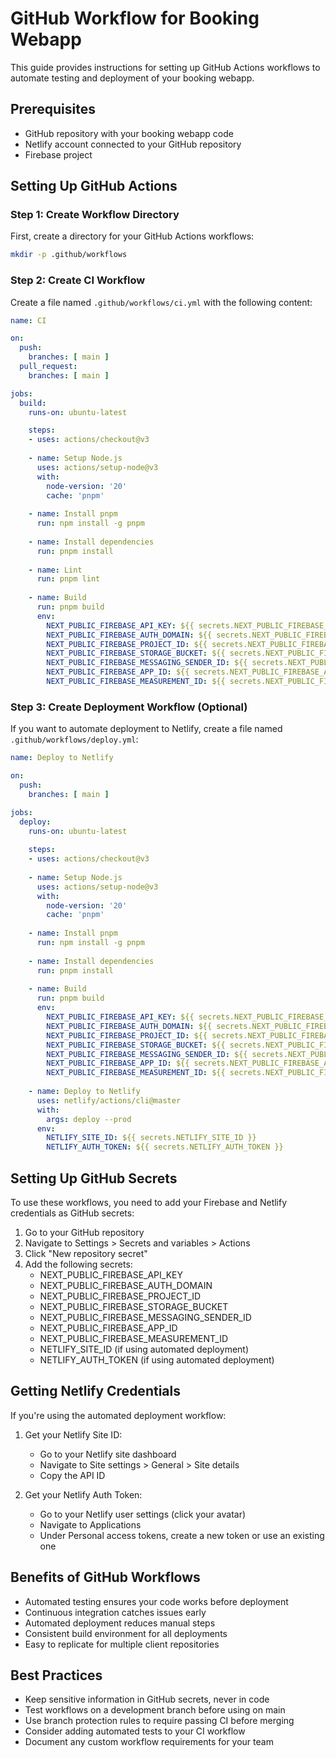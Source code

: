 # GitHub Workflow for Booking Webapp

This guide provides instructions for setting up GitHub Actions workflows to automate testing and deployment of your booking webapp.

## Prerequisites

- GitHub repository with your booking webapp code
- Netlify account connected to your GitHub repository
- Firebase project

## Setting Up GitHub Actions

### Step 1: Create Workflow Directory

First, create a directory for your GitHub Actions workflows:

```bash
mkdir -p .github/workflows
```

### Step 2: Create CI Workflow

Create a file named `.github/workflows/ci.yml` with the following content:

```yaml
name: CI

on:
  push:
    branches: [ main ]
  pull_request:
    branches: [ main ]

jobs:
  build:
    runs-on: ubuntu-latest

    steps:
    - uses: actions/checkout@v3
    
    - name: Setup Node.js
      uses: actions/setup-node@v3
      with:
        node-version: '20'
        cache: 'pnpm'
    
    - name: Install pnpm
      run: npm install -g pnpm
    
    - name: Install dependencies
      run: pnpm install
    
    - name: Lint
      run: pnpm lint
    
    - name: Build
      run: pnpm build
      env:
        NEXT_PUBLIC_FIREBASE_API_KEY: ${{ secrets.NEXT_PUBLIC_FIREBASE_API_KEY }}
        NEXT_PUBLIC_FIREBASE_AUTH_DOMAIN: ${{ secrets.NEXT_PUBLIC_FIREBASE_AUTH_DOMAIN }}
        NEXT_PUBLIC_FIREBASE_PROJECT_ID: ${{ secrets.NEXT_PUBLIC_FIREBASE_PROJECT_ID }}
        NEXT_PUBLIC_FIREBASE_STORAGE_BUCKET: ${{ secrets.NEXT_PUBLIC_FIREBASE_STORAGE_BUCKET }}
        NEXT_PUBLIC_FIREBASE_MESSAGING_SENDER_ID: ${{ secrets.NEXT_PUBLIC_FIREBASE_MESSAGING_SENDER_ID }}
        NEXT_PUBLIC_FIREBASE_APP_ID: ${{ secrets.NEXT_PUBLIC_FIREBASE_APP_ID }}
        NEXT_PUBLIC_FIREBASE_MEASUREMENT_ID: ${{ secrets.NEXT_PUBLIC_FIREBASE_MEASUREMENT_ID }}
```

### Step 3: Create Deployment Workflow (Optional)

If you want to automate deployment to Netlify, create a file named `.github/workflows/deploy.yml`:

```yaml
name: Deploy to Netlify

on:
  push:
    branches: [ main ]

jobs:
  deploy:
    runs-on: ubuntu-latest
    
    steps:
    - uses: actions/checkout@v3
    
    - name: Setup Node.js
      uses: actions/setup-node@v3
      with:
        node-version: '20'
        cache: 'pnpm'
    
    - name: Install pnpm
      run: npm install -g pnpm
    
    - name: Install dependencies
      run: pnpm install
    
    - name: Build
      run: pnpm build
      env:
        NEXT_PUBLIC_FIREBASE_API_KEY: ${{ secrets.NEXT_PUBLIC_FIREBASE_API_KEY }}
        NEXT_PUBLIC_FIREBASE_AUTH_DOMAIN: ${{ secrets.NEXT_PUBLIC_FIREBASE_AUTH_DOMAIN }}
        NEXT_PUBLIC_FIREBASE_PROJECT_ID: ${{ secrets.NEXT_PUBLIC_FIREBASE_PROJECT_ID }}
        NEXT_PUBLIC_FIREBASE_STORAGE_BUCKET: ${{ secrets.NEXT_PUBLIC_FIREBASE_STORAGE_BUCKET }}
        NEXT_PUBLIC_FIREBASE_MESSAGING_SENDER_ID: ${{ secrets.NEXT_PUBLIC_FIREBASE_MESSAGING_SENDER_ID }}
        NEXT_PUBLIC_FIREBASE_APP_ID: ${{ secrets.NEXT_PUBLIC_FIREBASE_APP_ID }}
        NEXT_PUBLIC_FIREBASE_MEASUREMENT_ID: ${{ secrets.NEXT_PUBLIC_FIREBASE_MEASUREMENT_ID }}
    
    - name: Deploy to Netlify
      uses: netlify/actions/cli@master
      with:
        args: deploy --prod
      env:
        NETLIFY_SITE_ID: ${{ secrets.NETLIFY_SITE_ID }}
        NETLIFY_AUTH_TOKEN: ${{ secrets.NETLIFY_AUTH_TOKEN }}
```

## Setting Up GitHub Secrets

To use these workflows, you need to add your Firebase and Netlify credentials as GitHub secrets:

1. Go to your GitHub repository
2. Navigate to Settings > Secrets and variables > Actions
3. Click "New repository secret"
4. Add the following secrets:
   - NEXT_PUBLIC_FIREBASE_API_KEY
   - NEXT_PUBLIC_FIREBASE_AUTH_DOMAIN
   - NEXT_PUBLIC_FIREBASE_PROJECT_ID
   - NEXT_PUBLIC_FIREBASE_STORAGE_BUCKET
   - NEXT_PUBLIC_FIREBASE_MESSAGING_SENDER_ID
   - NEXT_PUBLIC_FIREBASE_APP_ID
   - NEXT_PUBLIC_FIREBASE_MEASUREMENT_ID
   - NETLIFY_SITE_ID (if using automated deployment)
   - NETLIFY_AUTH_TOKEN (if using automated deployment)

## Getting Netlify Credentials

If you're using the automated deployment workflow:

1. Get your Netlify Site ID:
   - Go to your Netlify site dashboard
   - Navigate to Site settings > General > Site details
   - Copy the API ID

2. Get your Netlify Auth Token:
   - Go to your Netlify user settings (click your avatar)
   - Navigate to Applications
   - Under Personal access tokens, create a new token or use an existing one

## Benefits of GitHub Workflows

- Automated testing ensures your code works before deployment
- Continuous integration catches issues early
- Automated deployment reduces manual steps
- Consistent build environment for all deployments
- Easy to replicate for multiple client repositories

## Best Practices

- Keep sensitive information in GitHub secrets, never in code
- Test workflows on a development branch before using on main
- Use branch protection rules to require passing CI before merging
- Consider adding automated tests to your CI workflow
- Document any custom workflow requirements for your team
